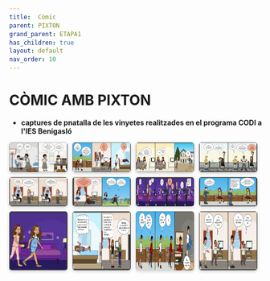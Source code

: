 ```yaml
---
title:  Còmic
parent: PIXTON
grand_parent: ETAPA1
has_children: true
layout: default
nav_order: 10
---
```



# CÒMIC AMB PIXTON


- **captures de pnatalla de les vinyetes realitzades en el programa CODI a l'IES Benigasló**


<style>
.galeria {
  display: flex;
  flex-wrap: wrap;
  gap: 10px;
}
.galeria img {
  width: calc(25% - 10px);
  border-radius: 5px;
  box-shadow: 0 2px 6px rgba(0,0,0,0.2);
  transition: transform 0.2s;
}
.galeria img:hover {
  transform: scale(1.05);
}
@media (max-width: 800px) {
  .galeria img {
    width: calc(50% - 10px);
  }
}
@media (max-width: 500px) {
  .galeria img {
    width: 100%;
  }
}
</style>

<div class="galeria">
  <img src="/ETAPA1/imatges/1.png" alt="Imatge 1">
  <img src="/ETAPA1/imatges/2.png" alt="Imatge 2">
  <img src="/ETAPA1/imatges/3.png" alt="Imatge 3">
  <img src="/ETAPA1/imatges/4.png" alt="Imatge 4">
  <img src="/ETAPA1/imatges/5.png" alt="Imatge 5">
  <img src="/ETAPA1/imatges/6.png" alt="Imatge 6">
  <img src="/ETAPA1/imatges/7.png" alt="Imatge 7">
  <img src="/ETAPA1/imatges/8.png" alt="Imatge 8">
  <img src="/ETAPA1/imatges/9.png" alt="Imatge 9">
  <img src="/ETAPA1/imatges/10.png" alt="Imatge 10">
  <img src="/ETAPA1/imatges/11.png" alt="Imatge 11">
  <img src="/ETAPA1/imatges/12.png" alt="Imatge 12">
</div>





